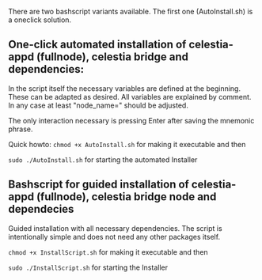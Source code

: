 There are two bashscript variants available. The first one (AutoInstall.sh) is a oneclick solution. 

## One-click automated installation of celestia-appd (fullnode), celestia bridge and dependencies:

In the script itself the necessary variables are defined at the beginning. 
These can be adapted as desired. All variables are explained by comment.
In any case at least "node_name=" should be adjusted.

The only interaction necessary is pressing Enter after saving the mnemonic phrase.

Quick howto:
```chmod +x AutoInstall.sh``` 
for making it executable and then

```sudo ./AutoInstall.sh```
for starting the automated Installer

## Bashscript for guided installation of celestia-appd (fullnode), celestia bridge node and dependecies

Guided installation with all necessary dependencies.
The script is intentionally simple and does not need any other packages itself.

```chmod +x InstallScript.sh``` 
for making it executable and then

```sudo ./InstallScript.sh```
for starting the Installer
